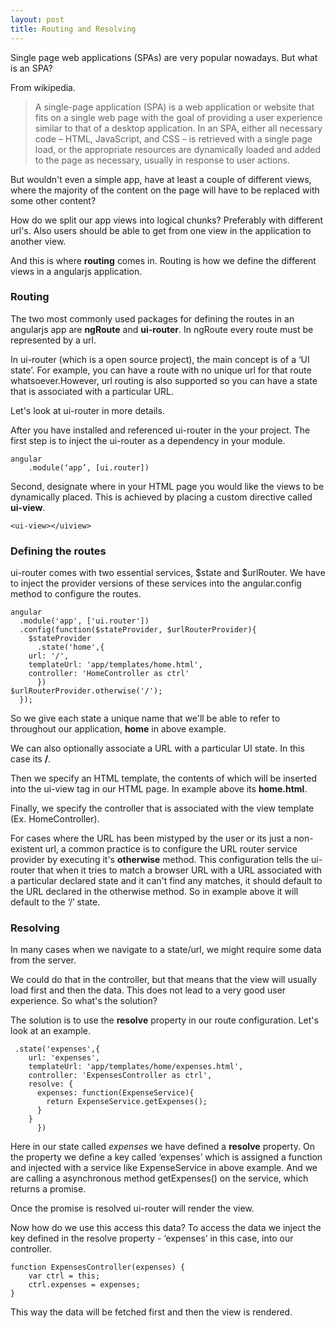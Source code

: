 ```yaml
---
layout: post
title: Routing and Resolving
---
```



Single page web applications (SPAs) are very popular nowadays. But what is an SPA?

From wikipedia.

>A single-page application (SPA) is a web application or website that fits on a single web page with the goal of providing a user experience similar to that of a desktop application. In an SPA, either all necessary code – HTML, JavaScript, and CSS – is retrieved with a single page load, or the appropriate resources are dynamically loaded and added to the page as necessary, usually in response to user actions.

But wouldn't even a simple app, have at least a couple of different views, where the majority of the content on the page will have to be replaced with some other content?

How do we split our app views into logical chunks? Preferably with different url's. Also users should be able to get from one view in the application to another view.


And this is where **routing** comes in. Routing is how we define the different views in a angularjs application.


### Routing

The two most commonly used packages for defining the routes in an angularjs app are **ngRoute** and **ui-router**. In ngRoute every route must be represented by a url. 

In ui-router (which is a open source project), the main concept is of a ‘UI state’. For example, you can have a route with no unique url for that route whatsoever.However, url routing is also supported so you can have a state that is associated with a particular URL.

Let's look at ui-router in more details.

After you have installed and referenced ui-router in the your project.
The first step is to inject the ui-router as a dependency  in your module.

	angular
     	.module(‘app’, [ui.router])

Second, designate where in your HTML page you would like the views to be dynamically placed. This is achieved by placing a custom directive called **ui-view**.
	
	<ui-view></uiview>

### Defining the routes

ui-router comes with two essential services, $state and $urlRouter. We have to inject the provider versions of these services into the angular.config method to configure the routes.

	angular
	  .module('app', ['ui.router'])
	  .config(function($stateProvider, $urlRouterProvider){
	    $stateProvider
	      .state('home',{
		url: '/',
		templateUrl: 'app/templates/home.html',
		controller: 'HomeController as ctrl'
	      })
	$urlRouterProvider.otherwise('/');
	  });


So we give each state a unique name that we'll be able to refer to throughout our application, **home** in above example.

We can also optionally associate a URL with a particular UI state. In this case its **/**.

Then we specify an HTML template, the contents of which will be inserted into the ui-view tag in our HTML page. In example above its **home.html**.

Finally, we specify the controller that is associated with the view template (Ex. HomeController).

For cases where the URL has been mistyped by the user or its just a non-existent url, a common practice is to configure the URL router service provider by executing it's **otherwise** method. This configuration tells the ui-router that when it tries to match a browser URL with a URL associated with a particular declared state and it can't find any matches, it should default to the URL declared in the otherwise method. So in example above it will default to the ‘/’ state.



### Resolving

In many cases when we navigate to a state/url, we might require some data from the server.

We could do that in the controller, but that means that the view will usually load first and then  the data. This does not lead to a very good user experience. So what's the solution?

The solution is to use the **resolve** property in our route configuration. Let's look at an example. 

	 .state('expenses',{
		url: 'expenses',
		templateUrl: 'app/templates/home/expenses.html',
		controller: 'ExpensesController as ctrl',
		resolve: {
		  expenses: function(ExpenseService){
		    return ExpenseService.getExpenses();
		  }
		}
	      })

Here in our state called *expenses* we have defined a **resolve** property. On the property we define a key called ‘expenses’  which is assigned a function and injected with a service like ExpenseService in above example. And we are calling a asynchronous method getExpenses() on the service, which returns a promise.

Once the promise is resolved ui-router will render the view.

Now how do we use this access this data? To access the data we inject the key defined in the resolve property - ‘expenses’ in this case, into our controller.

	function ExpensesController(expenses) {
		var ctrl = this;
		ctrl.expenses = expenses;
	}

This way the data will be fetched first and then the view is rendered.
